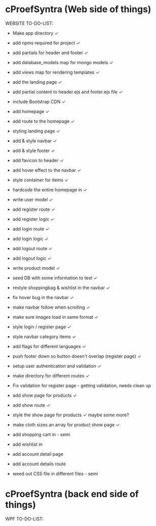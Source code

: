 # cProefSyntra (Web side of things)

WEBSITE TO-DO-LIST: 

* Make app directory ✓
* add npms required for project ✓
* add partials for header and footer ✓
* add database_models map for mongo models ✓
* add views map for rendering templates ✓
* add the landing page ✓
* add partial content to header.ejs and footer.ejs file ✓
* include Bootstrap CDN ✓
* add homepage ✓
* add route to the homepage ✓
* styling landing page ✓
* add & style navbar ✓
* add & style footer ✓
* add favicon to header ✓
* add hover effect to the navbar ✓
* style container for items ✓
* hardcode the entire homepage in ✓
* write user model ✓
* add register route ✓
* add register logic ✓
* add login route ✓
* add login logic ✓
* add logout route ✓
* add logout logic ✓
* write product model ✓
* seed DB with some information to test ✓
* restyle shoppingbag & wishlist in the navbar ✓
* fix hover bug in the navbar ✓
* make navbar follow when scrolling ✓
* make sure images load in same format ✓
* style login / register page ✓
* style navbar category items ✓
* add flags for different languages ✓
* push footer down so button doesn't overlap (register page) ✓
* setup user authentication and validation ✓
* make directory for different routes ✓
* Fix validation for register page - getting validation, needs clean up
* add show page for products ✓
* add show route ✓
* style the show page for products ✓ maybe some more?
* make cloth sizes an array for product show page ✓
* add shopping cart in - semi
* add wishlist in
* add account detail page
* add account details route

* weed out CSS file in different files - semi


# cProefSyntra (back end side of things)

WPF TO-DO-LIST: